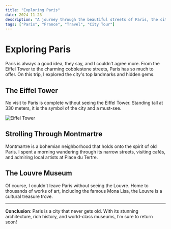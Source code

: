 ```yaml
---
title: "Exploring Paris"
date: 2024-11-23
description: "A journey through the beautiful streets of Paris, the city of love and lights."
tags: ["Paris", "France", "Travel", "City Tour"]
---
```


# Exploring Paris

Paris is always a good idea, they say, and I couldn’t agree more. From the Eiffel Tower to the charming cobblestone streets, Paris has so much to offer. On this trip, I explored the city's top landmarks and hidden gems.

## The Eiffel Tower

No visit to Paris is complete without seeing the Eiffel Tower. Standing tall at 330 meters, it is the symbol of the city and a must-see.

![Eiffel Tower](https://media.architecturaldigest.com/photos/66a951edce728792a48166e6/16:9/w_2560%2Cc_limit/GettyImages-955441104.jpg)

## Strolling Through Montmartre

Montmartre is a bohemian neighborhood that holds onto the spirit of old Paris. I spent a morning wandering through its narrow streets, visiting cafés, and admiring local artists at Place du Tertre.

## The Louvre Museum

Of course, I couldn't leave Paris without seeing the Louvre. Home to thousands of works of art, including the famous Mona Lisa, the Louvre is a cultural treasure trove.

---

**Conclusion**: Paris is a city that never gets old. With its stunning architecture, rich history, and world-class museums, I’m sure to return soon!
